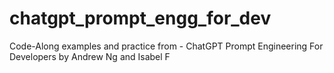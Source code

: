 # chatgpt_prompt_engg_for_dev
Code-Along examples and practice from - ChatGPT Prompt Engineering For Developers by Andrew Ng and Isabel F 
